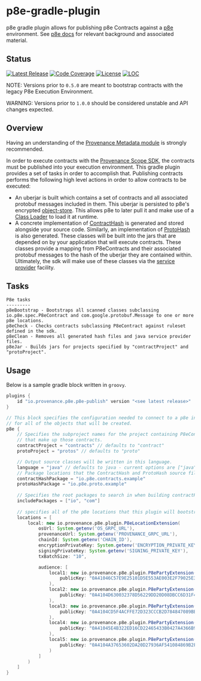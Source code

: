 # p8e-gradle-plugin

p8e gradle plugin allows for publishing p8e Contracts against a [p8e](https://github.com/provenance-io/p8e) environment. See [p8e docs](https://docs.provenance.io/p8e/overview) for relevant background and associated material.

## Status

[![Latest Release][release-badge]][release-latest]
[![Code Coverage][code-coverage-badge]][code-coverage-report]
[![License][license-badge]][license-url]
[![LOC][loc-badge]][loc-report]

[code-coverage-badge]: https://codecov.io/gh/provenance-io/p8e-gradle-plugin/branch/main/graph/badge.svg
[code-coverage-report]: https://app.codecov.io/gh/provenance-io/p8e-gradle-plugin

[release-badge]: https://img.shields.io/github/v/tag/provenance-io/p8e-gradle-plugin.svg?sort=semver
[release-latest]: https://github.com/provenance-io/p8e-gradle-plugin/releases/latest

[license-badge]: https://img.shields.io/github/license/provenance-io/p8e-gradle-plugin.svg
[license-url]: https://github.com/provenance-io/p8e-gradle-plugin/blob/main/LICENSE

[loc-badge]: https://tokei.rs/b1/github/provenance-io/p8e-gradle-plugin
[loc-report]: https://github.com/provenance-io/p8e-gradle-plugin

NOTE: Versions prior to `0.5.0` are meant to bootstrap contracts with the legacy P8e Execution Environment.

WARNING: Versions prior to `1.0.0` should be considered unstable and API changes expected.

## Overview

Having an understanding of the [Provenance Metadata module](https://docs.provenance.io/modules/metadata-module) is strongly recommended.

In order to execute contracts with the [Provenance Scope SDK](https://github.com/provenance-io/p8e-scope-sdk), the contracts must be published into
your execution environment. This gradle plugin provides a set of tasks in order to accomplish that. Publishing contracts performs the following
high level actions in order to allow contracts to be executed:

- An uberjar is built which contains a set of contracts and all associated protobuf messages included in them. This uberjar is persisted to
p8e's encrypted [object-store](https://github.com/provenance-io/object-store). This allows p8e to later pull it and make use of a
[Class Loader](https://docs.oracle.com/javase/7/docs/api/java/lang/ClassLoader.html) to load it at runtime.
- A concrete implementation of [ContractHash](https://github.com/provenance-io/p8e-scope-sdk/blob/main/contract-base/src/main/kotlin/io/provenance/scope/contract/contracts/ContractHash.kt)
is generated and stored alongside your source code. Similarly, an implementation of
[ProtoHash](https://github.com/provenance-io/p8e-scope-sdk/blob/main/contract-proto/src/main/kotlin/io/provenance/scope/contract/proto/ProtoHash.kt)
is also generated. These classes will be built into the jars that are depended on by your application that will
execute contracts. These classes provide a mapping from P8eContracts and their associated protobuf messages to the hash of the
uberjar they are contained within. Ultimately, the sdk will make use of these classes via the
[service provider](https://docs.oracle.com/javase/8/docs/api/java/util/ServiceLoader.html) facility.

## Tasks

```text
P8e tasks
---------
p8eBootstrap - Bootstraps all scanned classes subclassing io.p8e.spec.P8eContract and com.google.protobuf.Message to one or more p8e locations.
p8eCheck - Checks contracts subclassing P8eContract against ruleset defined in the sdk.
p8eClean - Removes all generated hash files and java service provider files.
p8eJar - Builds jars for projects specified by "contractProject" and "protoProject".
```

## Usage

Below is a sample gradle block written in `groovy`.

```groovy
plugins {
    id "io.provenance.p8e.p8e-publish" version "<see latest release>"
}

// This block specifies the configuration needed to connect to a p8e instance as well as the audience list
// for all of the objects that will be created.
p8e {
    // Specifies the subproject names for the project containing P8eContract subclasses, and the associated protobuf messages
    // that make up those contracts.
    contractProject = "contracts" // defaults to "contract"
    protoProject = "protos" // defaults to "proto"

    // Output source classes will be written in this language.
    language = "java" // defaults to java - current options are ["java", "kt"]
    // Package locations that the ContractHash and ProtoHash source files will be written to.
    contractHashPackage = "io.p8e.contracts.example"
    protoHashPackage = "io.p8e.proto.example"
    
    // Specifies the root packages to search in when building contractHash and protoHash classes. Defaults to ["io", "com"]
    includePackages = ["io", "com"]
    
    // specifies all of the p8e locations that this plugin will bootstrap to.
    locations = [
        local: new io.provenance.p8e.plugin.P8eLocationExtension(
            osUrl: System.getenv('OS_GRPC_URL'),
            provenanceUrl: System.getenv('PROVENANCE_GRPC_URL'),
            chainId: System.getenv('CHAIN_ID'),
            encryptionPrivateKey: System.getenv('ENCRYPTION_PRIVATE_KEY'),
            signingPrivateKey: System.getenv('SIGNING_PRIVATE_KEY'),
            txBatchSize: "10",

            audience: [
                local1: new io.provenance.p8e.plugin.P8ePartyExtension(
                    publicKey: "0A41046C57E9E25101D5E553AE003E2F79025E389B51495607C796B4E95C0A94001FBC24D84CD0780819612529B803E8AD0A397F474C965D957D33DD64E642B756FBC4"
                ),
                local2: new io.provenance.p8e.plugin.P8ePartyExtension(
                    publicKey: "0A4104D630032378D56229DD20D08DBCC6D31F44A07D98175966F5D32CD2189FD748831FCB49266124362E56CC1FAF2AA0D3F362BF84CACBC1C0C74945041EB7327D54"
                ),
                local3: new io.provenance.p8e.plugin.P8ePartyExtension(
                    publicKey: "0A4104CD5F4ACFFE72D323CCCB2D784847089BBD80EC6D4F68608773E55B3FEADC812E4E2D7C4C647C8C30352141D2926130D10DFC28ACA5CA8A33B7BD7A09C77072CE"
                ),
                local4: new io.provenance.p8e.plugin.P8ePartyExtension(
                    publicKey: "0A41045E4B322ED16CD22465433B0427A4366B9695D7E15DD798526F703035848ACC8D2D002C1F25190454C9B61AB7B243E31E83BA2B48B8A4441F922A08AC3D0A3268"
                ),
                local5: new io.provenance.p8e.plugin.P8ePartyExtension(
                    publicKey: "0A4104A37653602DA20D27936AF541084869B2F751953CB0F0D25D320788EDA54FB4BC9FB96A281BFFD97E64B749D78C85871A8E14AFD48048537E45E16F3D2FDDB44B"
                )
            ]
        )
    ]
}
```
